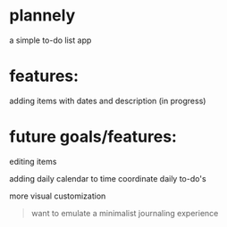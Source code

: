 # plannely

a simple to-do list app

# features: 

adding items with dates and description (in progress) 

# future goals/features: 

editing items

adding daily calendar to time coordinate daily to-do's

more visual customization

> want to emulate a minimalist journaling experience
